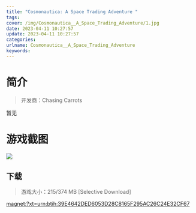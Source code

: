```yaml
---
title: "Cosmonautica: A Space Trading Adventure "
tags: 
cover: /img/Cosmonautica__A_Space_Trading_Adventure/1.jpg
date: 2023-04-11 10:27:57
update: 2023-04-11 10:27:57
categories: 
urlname: Cosmonautica__A_Space_Trading_Adventure
keywords: 
---
```

# 简介

> 开发商：Chasing Carrots

暂无

# 游戏截图

![](/img/Cosmonautica__A_Space_Trading_Adventure/2.jpg)


## 下载

> 游戏大小：215/374 MB [Selective Download]

[magnet:?xt=urn:btih:39E4642DED6053D28C8165F295AC26C24E32CF67](magnet:?xt=urn:btih:39E4642DED6053D28C8165F295AC26C24E32CF67)